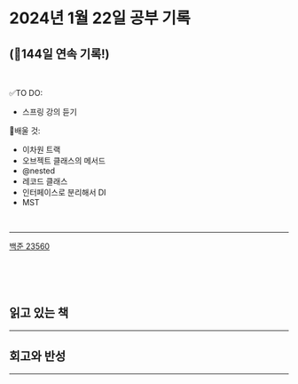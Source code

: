 # 2024년 1월 22일 공부 기록 
## (🚀144일 연속 기록!)

<br>

✅TO DO: 

- 스프링 강의 듣기

💭배울 것:

- 이차원 트랙
- 오브젝트 클래스의 메서드
- @nested
- 레코드 클래스
- 인터페이스로 분리해서 DI
- MST

<br>

---


[백준 23560](..%2F..%2F..%2FAlgorithm%2FSolvedProblem%2FDP%2F%EC%8B%A4%EB%B2%84%2F23560%2F23560.md)


<br><br><br>

## 읽고 있는 책

---





## 회고와 반성

---
